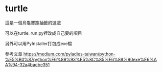# turtle
 
這是一個烏龜賽跑抽籤的遊戲




可以在turtle_run.py裡改成自己要的項目

另外可以用PyInstaller打包成exe檔





參考文章
https://medium.com/pyladies-taiwan/python-%E5%B0%87python%E6%89%93%E5%8C%85%E6%88%90exe%E6%AA%94-32a4bacbe351
